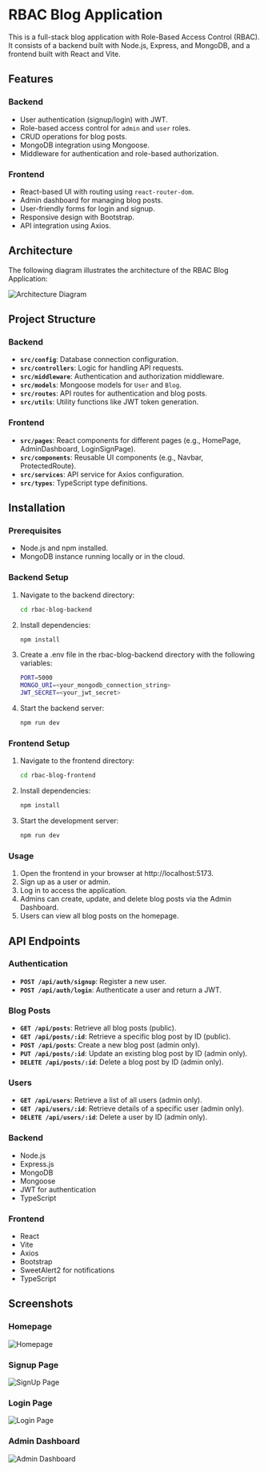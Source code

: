 # RBAC Blog Application

This is a full-stack blog application with Role-Based Access Control (RBAC). It consists of a backend built with Node.js, Express, and MongoDB, and a frontend built with React and Vite.

## Features

### Backend

- User authentication (signup/login) with JWT.
- Role-based access control for `admin` and `user` roles.
- CRUD operations for blog posts.
- MongoDB integration using Mongoose.
- Middleware for authentication and role-based authorization.

### Frontend

- React-based UI with routing using `react-router-dom`.
- Admin dashboard for managing blog posts.
- User-friendly forms for login and signup.
- Responsive design with Bootstrap.
- API integration using Axios.

## Architecture

The following diagram illustrates the architecture of the RBAC Blog Application:

![Architecture Diagram](/Documentation/RBACArchietecture.png)


## Project Structure

### Backend

- **`src/config`**: Database connection configuration.
- **`src/controllers`**: Logic for handling API requests.
- **`src/middleware`**: Authentication and authorization middleware.
- **`src/models`**: Mongoose models for `User` and `Blog`.
- **`src/routes`**: API routes for authentication and blog posts.
- **`src/utils`**: Utility functions like JWT token generation.

### Frontend

- **`src/pages`**: React components for different pages (e.g., HomePage, AdminDashboard, LoginSignPage).
- **`src/components`**: Reusable UI components (e.g., Navbar, ProtectedRoute).
- **`src/services`**: API service for Axios configuration.
- **`src/types`**: TypeScript type definitions.

## Installation

### Prerequisites

- Node.js and npm installed.
- MongoDB instance running locally or in the cloud.

### Backend Setup

1. Navigate to the backend directory:
   ```bash
   cd rbac-blog-backend
   ```
2. Install dependencies:
   ```bash
   npm install
   ```
3. Create a .env file in the rbac-blog-backend directory with the following variables:
   ```bash
   PORT=5000
   MONGO_URI=<your_mongodb_connection_string>
   JWT_SECRET=<your_jwt_secret>
   ```
4. Start the backend server:
   ```bash
   npm run dev
   ```

### Frontend Setup

1. Navigate to the frontend directory:
   ```bash
   cd rbac-blog-frontend
   ```
2. Install dependencies:
   ```bash
   npm install
   ```
3. Start the development server:
   ```bash
   npm run dev
   ```

### Usage

1. Open the frontend in your browser at http://localhost:5173.
2. Sign up as a user or admin.
3. Log in to access the application.
4. Admins can create, update, and delete blog posts via the Admin Dashboard.
5. Users can view all blog posts on the homepage.

## API Endpoints

### Authentication

- **`POST /api/auth/signup`**: Register a new user.
- **`POST /api/auth/login`**: Authenticate a user and return a JWT.

### Blog Posts

- **`GET /api/posts`**: Retrieve all blog posts (public).
- **`GET /api/posts/:id`**: Retrieve a specific blog post by ID (public).
- **`POST /api/posts`**: Create a new blog post (admin only).
- **`PUT /api/posts/:id`**: Update an existing blog post by ID (admin only).
- **`DELETE /api/posts/:id`**: Delete a blog post by ID (admin only).

### Users

- **`GET /api/users`**: Retrieve a list of all users (admin only).
- **`GET /api/users/:id`**: Retrieve details of a specific user (admin only).
- **`DELETE /api/users/:id`**: Delete a user by ID (admin only).

### Backend

- Node.js
- Express.js
- MongoDB
- Mongoose
- JWT for authentication
- TypeScript

### Frontend

- React
- Vite
- Axios
- Bootstrap
- SweetAlert2 for notifications
- TypeScript

## Screenshots

### Homepage

![Homepage](/Screenshots/Dashboard.png)

### Signup Page

![SignUp Page](/Screenshots/SignUp.png)

### Login Page

![Login Page](/Screenshots/SignIn.png)

### Admin Dashboard

![Admin Dashboard](/Screenshots/AdminDashboard.png)

